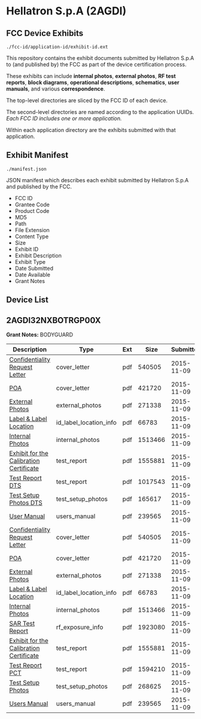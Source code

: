 # Hellatron S.p.A (2AGDI)
## FCC Device Exhibits

```
./fcc-id/application-id/exhibit-id.ext
```

This repository contains the exhibit documents submitted by Hellatron S.p.A to (and published by) the FCC as part of the device certification process.

These exhibits can include **internal photos**, **external photos**, **RF test reports**, **block diagrams**, **operational descriptions**, **schematics**, **user manuals**, and various **correspondence**.

The top-level directories are sliced by the FCC ID of each device.

The second-level directories are named according to the application UUIDs. *Each FCC ID includes one or more application.*

Within each application directory are the exhibits submitted with that application. 

## Exhibit Manifest

```
./manifest.json
```

JSON manifest which describes each exhibit submitted by Hellatron S.p.A and published by the FCC.

- FCC ID
- Grantee Code
- Product Code
- MD5
- Path
- File Extension
- Content Type
- Size
- Exhibit ID
- Exhibit Description
- Exhibit Type
- Date Submitted
- Date Available
- Grant Notes

## Device List
## 2AGDI32NXBOTRGP00X
**Grant Notes:** BODYGUARD

| Description | Type | Ext | Size | Submitted | Available |
| ----------- | ---- | --- | ---- | --------- | --------- |
| [Confidentiality Request Letter](2AGDI32NXBOTRGP00X/6ded25bcdd1000d70ba12ec1e3e8e317/2806913.pdf) | cover_letter | pdf | 540505 | 2015-11-09 | 2015-11-09 |
| [POA](2AGDI32NXBOTRGP00X/6ded25bcdd1000d70ba12ec1e3e8e317/2806914.pdf) | cover_letter | pdf | 421720 | 2015-11-09 | 2015-11-09 |
| [External Photos](2AGDI32NXBOTRGP00X/6ded25bcdd1000d70ba12ec1e3e8e317/2806910.pdf) | external_photos | pdf | 271338 | 2015-11-09 | 2015-11-09 |
| [Label & Label Location](2AGDI32NXBOTRGP00X/6ded25bcdd1000d70ba12ec1e3e8e317/2806912.pdf) | id_label_location_info | pdf | 66783 | 2015-11-09 | 2015-11-09 |
| [Internal Photos](2AGDI32NXBOTRGP00X/6ded25bcdd1000d70ba12ec1e3e8e317/2806911.pdf) | internal_photos | pdf | 1513466 | 2015-11-09 | 2015-11-09 |
| [Exhibit for the Calibration Certificate](2AGDI32NXBOTRGP00X/6ded25bcdd1000d70ba12ec1e3e8e317/2806909.pdf) | test_report | pdf | 1555881 | 2015-11-09 | 2015-11-09 |
| [Test Report DTS](2AGDI32NXBOTRGP00X/6ded25bcdd1000d70ba12ec1e3e8e317/2806943.pdf) | test_report | pdf | 1017543 | 2015-11-09 | 2015-11-09 |
| [Test Setup Photos DTS](2AGDI32NXBOTRGP00X/6ded25bcdd1000d70ba12ec1e3e8e317/2806944.pdf) | test_setup_photos | pdf | 165617 | 2015-11-09 | 2015-11-09 |
| [User Manual](2AGDI32NXBOTRGP00X/6ded25bcdd1000d70ba12ec1e3e8e317/2806918.pdf) | users_manual | pdf | 239565 | 2015-11-09 | 2015-11-09 |
| [Confidentiality Request Letter](2AGDI32NXBOTRGP00X/db1644ec279e6d18dafb993d9679cba3/2806913.pdf) | cover_letter | pdf | 540505 | 2015-11-09 | 2015-11-09 |
| [POA](2AGDI32NXBOTRGP00X/db1644ec279e6d18dafb993d9679cba3/2806914.pdf) | cover_letter | pdf | 421720 | 2015-11-09 | 2015-11-09 |
| [External Photos](2AGDI32NXBOTRGP00X/db1644ec279e6d18dafb993d9679cba3/2806910.pdf) | external_photos | pdf | 271338 | 2015-11-09 | 2015-11-09 |
| [Label & Label Location](2AGDI32NXBOTRGP00X/db1644ec279e6d18dafb993d9679cba3/2806912.pdf) | id_label_location_info | pdf | 66783 | 2015-11-09 | 2015-11-09 |
| [Internal Photos](2AGDI32NXBOTRGP00X/db1644ec279e6d18dafb993d9679cba3/2806911.pdf) | internal_photos | pdf | 1513466 | 2015-11-09 | 2015-11-09 |
| [SAR Test Report](2AGDI32NXBOTRGP00X/db1644ec279e6d18dafb993d9679cba3/2806915.pdf) | rf_exposure_info | pdf | 1923080 | 2015-11-09 | 2015-11-09 |
| [Exhibit for the Calibration Certificate](2AGDI32NXBOTRGP00X/db1644ec279e6d18dafb993d9679cba3/2806909.pdf) | test_report | pdf | 1555881 | 2015-11-09 | 2015-11-09 |
| [Test Report PCT](2AGDI32NXBOTRGP00X/db1644ec279e6d18dafb993d9679cba3/2806916.pdf) | test_report | pdf | 1594210 | 2015-11-09 | 2015-11-09 |
| [Test Setup Photos](2AGDI32NXBOTRGP00X/db1644ec279e6d18dafb993d9679cba3/2806917.pdf) | test_setup_photos | pdf | 268625 | 2015-11-09 | 2015-11-09 |
| [Users Manual](2AGDI32NXBOTRGP00X/db1644ec279e6d18dafb993d9679cba3/2806918.pdf) | users_manual | pdf | 239565 | 2015-11-09 | 2015-11-09 |
